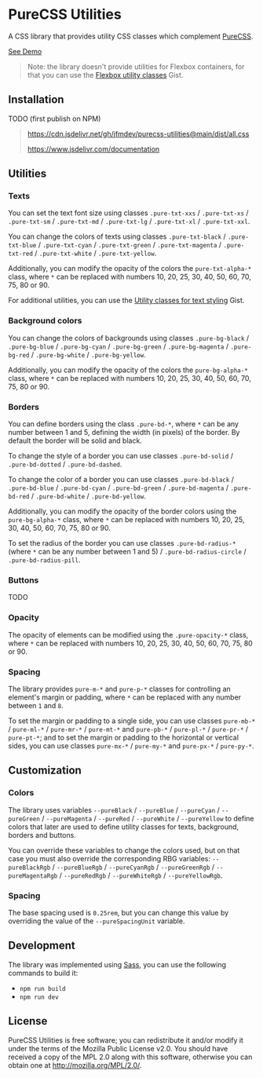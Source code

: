 # PureCSS Utilities

A CSS library that provides utility CSS classes which complement [PureCSS](https://purecss.io/).

[See Demo](https://jfmdev.github.io/purecss-utilities/demo.html)

> Note: the library doesn't provide utilities for Flexbox containers, for that you can use the [Flexbox utility classes](https://gist.github.com/jfmdev/e3541b3d9e94866fe429b9baf89e6303) Gist.


## Installation

TODO (first publish on NPM)

> https://cdn.jsdelivr.net/gh/jfmdev/purecss-utilities@main/dist/all.css
> 
> https://www.jsdelivr.com/documentation

## Utilities

### Texts

You can set the text font size using classes `.pure-txt-xxs` / `.pure-txt-xs` / `.pure-txt-sm` / `.pure-txt-md` / `.pure-txt-lg` / `.pure-txt-xl` / `.pure-txt-xxl`.

You can change the colors of texts using classes `.pure-txt-black` / `.pure-txt-blue` / `.pure-txt-cyan` / `.pure-txt-green` / `.pure-txt-magenta` / `.pure-txt-red` / `.pure-txt-white` / `.pure-txt-yellow`.

Additionally, you can modify the opacity of the colors the `pure-txt-alpha-*` class, where `*` can be replaced with numbers 10, 20, 25, 30, 40, 50, 60, 70, 75, 80 or 90.

For additional utilities, you can use the [Utility classes for text styling](https://gist.github.com/jfmdev/855d8b20823c89fc8f196812b2d3eb39) Gist.

### Background colors

You can change the colors of backgrounds using classes `.pure-bg-black` / `.pure-bg-blue` / `.pure-bg-cyan` / `.pure-bg-green` / `.pure-bg-magenta` / `.pure-bg-red` / `.pure-bg-white` / `.pure-bg-yellow`.

Additionally, you can modify the opacity of the colors the `pure-bg-alpha-*` class, where `*` can be replaced with numbers 10, 20, 25, 30, 40, 50, 60, 70, 75, 80 or 90.

### Borders

You can define borders using the class `.pure-bd-*`, where `*` can be any number between 1 and 5, defining the width (in pixels) of the border. By default the border will be solid and black.

To change the style of a border you can use classes `.pure-bd-solid` / `.pure-bd-dotted` / `.pure-bd-dashed`.

To change the color of a border you can use classes  `.pure-bd-black` / `.pure-bd-blue` / `.pure-bd-cyan` / `.pure-bd-green` / `.pure-bd-magenta` / `.pure-bd-red` / `.pure-bd-white` / `.pure-bd-yellow`.

Additionally, you can modify the opacity of the border colors using the `pure-bg-alpha-*` class, where `*` can be replaced with numbers 10, 20, 25, 30, 40, 50, 60, 70, 75, 80 or 90.

To set the radius of the border you can use classes `.pure-bd-radius-*` (where `*` can be any number between 1 and 5) / `.pure-bd-radius-circle` / `.pure-bd-radius-pill`.

### Buttons

TODO

### Opacity

The opacity of elements can be modified using the `.pure-opacity-*` class, where `*` can be replaced with numbers 10, 20, 25, 30, 40, 50, 60, 70, 75, 80 or 90.

### Spacing

The library provides `pure-m-*` and `pure-p-*` classes for controlling an element's margin or padding, where `*` can be replaced with any number between `1` and `8`.  

To set the margin or padding to a single side, you can use classes `pure-mb-*` / `pure-ml-*` / `pure-mr-*` / `pure-mt-*` and `pure-pb-*` / `pure-pl-*` / `pure-pr-*` / `pure-pt-*`; and to set the margin or padding to the horizontal or vertical sides, you can use classes `pure-mx-*` / `pure-my-*` and `pure-px-*` / `pure-py-*`.


## Customization

### Colors

The library uses variables `--pureBlack` / `--pureBlue` / `--pureCyan` / `--pureGreen` / `--pureMagenta` / `--pureRed` / `--pureWhite` / `--pureYellow` to define colors that later are used to define utility classes for texts, background, borders and buttons.

You can override these variables to change the colors used, but on that case you must also override the corresponding RBG variables: `--pureBlackRgb` / `--pureBlueRgb` / `--pureCyanRgb` / `--pureGreenRgb` / `--pureMagentaRgb` / `--pureRedRgb` / `--pureWhiteRgb` / `--pureYellowRgb`.

### Spacing

The base spacing used is `0.25rem`, but you can change this value by overriding the value of the `--pureSpacingUnit` variable.


## Development

The library was implemented using [Sass](https://sass-lang.com/), you can use the following commands to build it:

* `npm run build`
* `npm run dev`


## License

PureCSS Utilities is free software; you can redistribute it and/or modify it under the terms of the Mozilla Public License v2.0. You should have received a copy of the MPL 2.0 along with this software, otherwise you can obtain one at http://mozilla.org/MPL/2.0/.
